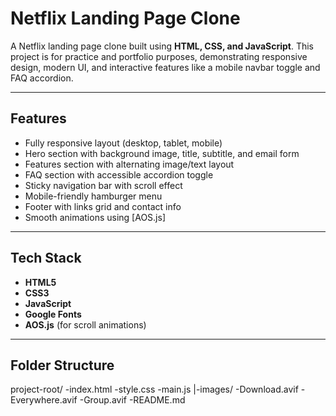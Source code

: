# Netflix Landing Page Clone

A Netflix landing page clone built using **HTML, CSS, and JavaScript**. This project is for practice and portfolio purposes, demonstrating responsive design, modern UI, and interactive features like a mobile navbar toggle and FAQ accordion.

---

## Features

- Fully responsive layout (desktop, tablet, mobile)
- Hero section with background image, title, subtitle, and email form
- Features section with alternating image/text layout
- FAQ section with accessible accordion toggle
- Sticky navigation bar with scroll effect
- Mobile-friendly hamburger menu
- Footer with links grid and contact info
- Smooth animations using [AOS.js]

---

## Tech Stack

- **HTML5**
- **CSS3**
- **JavaScript**
- **Google Fonts**
- **AOS.js** (for scroll animations)

---

## Folder Structure

project-root/
-index.html
-style.css
-main.js
|-images/
    -Download.avif
    -Everywhere.avif
    -Group.avif
-README.md